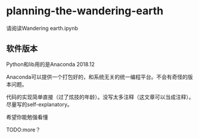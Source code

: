 # planning-the-wandering-earth

请阅读Wandering earth.ipynb

## 软件版本

Python和lib用的是Anaconda 2018.12

Anaconda可以提供一个打包好的，和系统无关的统一编程平台。不会有奇怪的版本问题。

代码的实现简单直接（过了炫技的年龄）。没写太多注释（这文章可以当成注释）。尽量写的self-explanatory。

希望你能勉强看懂

TODO:more？


